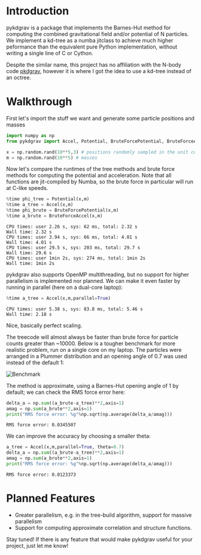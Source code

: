
# Introduction

pykdgrav is a package that implements the Barnes-Hut method for computing the combined gravitational field and/or potential of N particles. We implement a kd-tree as a numba jitclass to achieve much higher peformance than the equivalent pure Python implementation, without writing a single line of C or Cython.

Despite the similar name, this project has no affiliation with the N-body code [pkdgrav](https://bitbucket.org/dpotter/pkdgrav3), however it is where I got the idea to use a kd-tree instead of an octree.

# Walkthrough

First let's import the stuff we want and generate some particle positions and masses


```python
import numpy as np
from pykdgrav import Accel, Potential, BruteForcePotential, BruteForceAccel
```


```python
x = np.random.rand(10**5,3) # positions randomly sampled in the unit cube
m = np.random.rand(10**5) # masses
```

Now let's compare the runtimes of the tree methods and brute force methods for computing the potential and acceleration. Note that all functions are jit-compiled by Numba, so the brute force in particular will run at C-like speeds.


```python
%time phi_tree = Potential(x,m)
%time a_tree = Accel(x,m)
%time phi_brute = BruteForcePotential(x,m)
%time a_brute = BruteForceAccel(x,m)
```

    CPU times: user 2.26 s, sys: 62 ms, total: 2.32 s
    Wall time: 2.32 s
    CPU times: user 3.94 s, sys: 66 ms, total: 4.01 s
    Wall time: 4.01 s
    CPU times: user 29.5 s, sys: 203 ms, total: 29.7 s
    Wall time: 29.6 s
    CPU times: user 1min 2s, sys: 274 ms, total: 1min 2s
    Wall time: 1min 2s


pykdgrav also supports OpenMP multithreading, but no support for higher parallelism is implemented nor planned. We can make it even faster by running in parallel (here on a dual-core laptop):


```python
%time a_tree = Accel(x,m,parallel=True)
```

    CPU times: user 5.38 s, sys: 83.8 ms, total: 5.46 s
    Wall time: 2.18 s


Nice, basically perfect scaling. 

The treecode will almost always be faster than brute force for particle counts greater than ~10000. Below is a tougher benchmark for more realistic problem, run on a single core on my laptop. The particles were arranged in a Plummer distribution and an opening angle of 0.7 was used instead of the default 1:

![Benchmark](./CPU_Time.png)

The method is approximate, using a Barnes-Hut opening angle of 1 by default; we can check the RMS force error here:


```python
delta_a = np.sum((a_brute-a_tree)**2,axis=1)
amag = np.sum(a_brute**2,axis=1)
print("RMS force error: %g"%np.sqrt(np.average(delta_a/amag)))
```

    RMS force error: 0.0345507


We can improve the accuracy by choosing a smaller theta:


```python
a_tree = Accel(x,m,parallel=True, theta=0.7)
delta_a = np.sum((a_brute-a_tree)**2,axis=1)
amag = np.sum(a_brute**2,axis=1)
print("RMS force error: %g"%np.sqrt(np.average(delta_a/amag)))
```

    RMS force error: 0.0123373


# Planned Features

* Greater parallelism, e.g. in the tree-build algorithm, support for massive parallelism
* Support for computing approximate correlation and structure functions.

Stay tuned! If there is any feature that would make pykdgrav useful for your project, just let me know!
